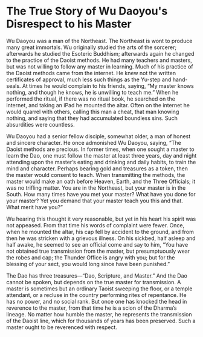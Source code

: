 # The True Story of Wu Daoyou's Disrespect to his Master

Wu Daoyou was a man of the Northeast. The Northeast is wont to produce many great immortals. Wu originally studied the arts of the sorcerer; afterwards he studied the Esoteric Buddhism; afterwards again he changed to the practice of the Daoist methods. He had many teachers and masters, but was not willing to follow any master in learning. Much of his practice of the Daoist methods came from the internet. He knew not the written certificates of approval, much less such things as the Yu-step and hand-seals. At times he would complain to his friends, saying, “My master knows nothing, and though he knows, he is unwilling to teach me.” When he performed the ritual, if there was no ritual book, he searched on the internet, and taking an iPad he mounted the altar. Often on the internet he would quarrel with others, calling this man a cheat, that man knowing nothing, and saying that they had accumulated boundless sins. Such absurdities were countless.

Wu Daoyou had a senior fellow disciple, somewhat older, a man of honest and sincere character. He once admonished Wu Daoyou, saying, “The Daoist methods are precious. In former times, when one sought a master to learn the Dao, one must follow the master at least three years, day and night attending upon the master’s eating and drinking and daily habits, to train the mind and character. Perhaps bearing gold and treasures as a token, then the master would consent to teach. When transmitting the methods, the master would make an oath before Heaven, Earth, and the Three Officials; it was no trifling matter. You are in the Northeast, but your master is in the South. How many times have you met your master? What have you done for your master? Yet you demand that your master teach you this and that. What merit have you?”

Wu hearing this thought it very reasonable, but yet in his heart his spirit was not appeased. From that time his words of complaint were fewer. Once, when he mounted the altar, his cap fell by accident to the ground, and from then he was stricken with a grievous illness. On his sickbed, half asleep and half awake, he seemed to see an official come and say to him, “You have not obtained true transmission from the master, but presumptuously wear the robes and cap; the Thunder Office is angry with you; but for the blessing of your sect, you would long since have been punished.”

The Dao has three treasures—“Dao, Scripture, and Master.” And the Dao cannot be spoken, but depends on the true master for transmission. A master is sometimes but an ordinary Taoist sweeping the floor, or a temple attendant, or a recluse in the country performing rites of repentance. He has no power, and no social rank. But once one has knocked the head in reverence to the master, from that time he is a scion of the Dharma’s lineage. No matter how humble the master, he represents the transmission of the Daoist line, which for thousands of years has been preserved. Such a master ought to be reverenced with respect.
